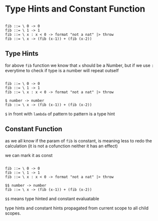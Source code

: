 # Type Hints and Constant Function

```sap

fib ::= \ 0 -> 0
fib ::= \ 1 -> 1
fib ::= \ x : x < 0 -> format "not a nat" |> throw
fib ::= \ x -> (fib (x-1)) + (fib (x-2))

```

## Type Hints

for above `fib` function we know that `x` should be a Number, but if we use `:` everytime to check if type is a number will repeat outself

```sap

fib ::= \ 0 -> 0
fib ::= \ 1 -> 1
fib ::= \ x : x < 0 -> format "not a nat" |> throw

$ number -> number
fib ::= \ x -> (fib (x-1)) + (fib (x-2))
```

`$` in front with `lambda` of pattern to pattern is a type hint


## Constant Function

as we all know if the param of `fib` is constant, is meaning less to redo the calculation (it is not a cofunction neither it has an effect)

we can mark it as const
```sap

fib ::= \ 0 -> 0
fib ::= \ 1 -> 1
fib ::= \ x : x < 0 -> format "not a nat" |> throw

$$ number -> number
fib ::= \ x -> (fib (x-1)) + (fib (x-2))
```

`$$` means type hinted and constant evaluatable


type hints and constant hints propagated from current scope to all child scopes.
